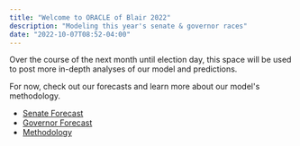 ```yaml
---
title: "Welcome to ORACLE of Blair 2022"
description: "Modeling this year's senate & governor races"
date: "2022-10-07T08:52-04:00"
---
```


Over the course of the next month until election day, this space will be used to post more in-depth analyses of our model and predictions.

For now, check out our forecasts and learn more about our model's methodology.
- [Senate Forecast](/senate)
- [Governor Forecast](/governors)
- [Methodology](/methodology)
